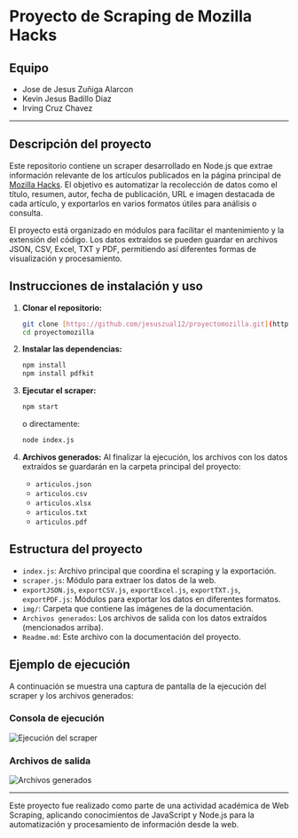 # Proyecto de Scraping de Mozilla Hacks

## Equipo
- Jose de Jesus Zuñiga Alarcon
- Kevin Jesus Badillo Diaz
- Irving Cruz Chavez

---

## Descripción del proyecto

Este repositorio contiene un scraper desarrollado en Node.js que extrae información relevante de los artículos publicados en la página principal de [Mozilla Hacks](https://hacks.mozilla.org/). El objetivo es automatizar la recolección de datos como el título, resumen, autor, fecha de publicación, URL e imagen destacada de cada artículo, y exportarlos en varios formatos útiles para análisis o consulta.

El proyecto está organizado en módulos para facilitar el mantenimiento y la extensión del código. Los datos extraídos se pueden guardar en archivos JSON, CSV, Excel, TXT y PDF, permitiendo así diferentes formas de visualización y procesamiento.

## Instrucciones de instalación y uso

1.  **Clonar el repositorio:**
    ```bash
    git clone [https://github.com/jesuszual12/proyectomozilla.git](https://github.com/jesuszual12/proyectomozilla.git)
    cd proyectomozilla
    ```

2.  **Instalar las dependencias:**
    ```bash
    npm install
    npm install pdfkit
    ```

3.  **Ejecutar el scraper:**
    ```bash
    npm start
    ```
    o directamente:
    ```bash
    node index.js
    ```

4.  **Archivos generados:**
    Al finalizar la ejecución, los archivos con los datos extraídos se guardarán en la carpeta principal del proyecto:
    - `articulos.json`
    - `articulos.csv`
    - `articulos.xlsx`
    - `articulos.txt`
    - `articulos.pdf`

## Estructura del proyecto

-   `index.js`: Archivo principal que coordina el scraping y la exportación.
-   `scraper.js`: Módulo para extraer los datos de la web.
-   `exportJSON.js`, `exportCSV.js`, `exportExcel.js`, `exportTXT.js`, `exportPDF.js`: Módulos para exportar los datos en diferentes formatos.
-   `img/`: Carpeta que contiene las imágenes de la documentación.
-   `Archivos generados`: Los archivos de salida con los datos extraídos (mencionados arriba).
-   `Readme.md`: Este archivo con la documentación del proyecto.

## Ejemplo de ejecución

A continuación se muestra una captura de pantalla de la ejecución del scraper y los archivos generados:

### Consola de ejecución
![Ejecución del scraper](./img/ejecucion.png)

### Archivos de salida
![Archivos generados](./img/estructura.png)

---

Este proyecto fue realizado como parte de una actividad académica de Web Scraping, aplicando conocimientos de JavaScript y Node.js para la automatización y procesamiento de información desde la web.